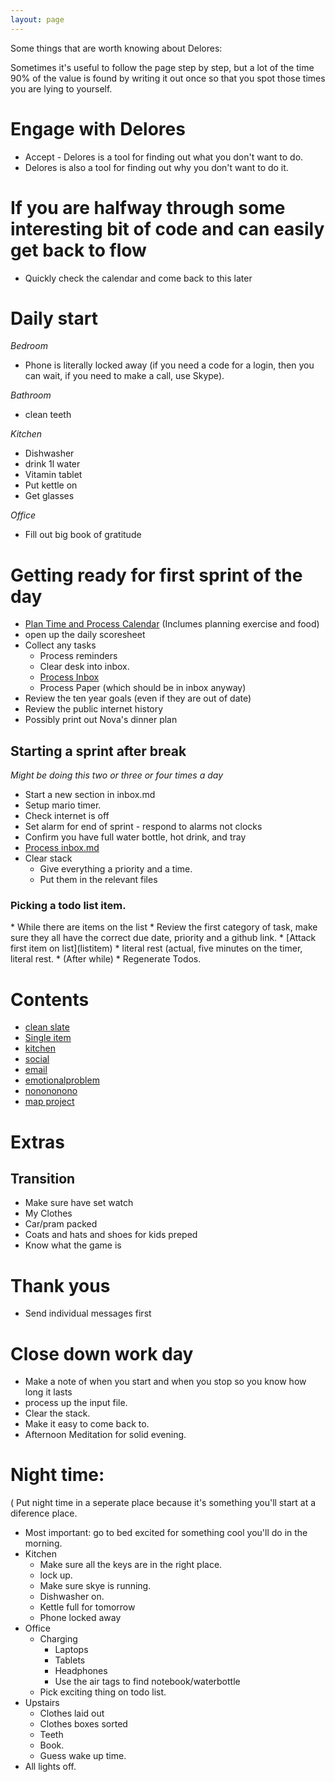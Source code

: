 ```yaml
---
layout: page
---
```


Some things that are worth knowing about Delores: 

Sometimes it's useful to follow the page step by step, but a lot of the time 90% of the value is found by writing it out once so that you spot those times you are lying to yourself. 

<!-- Limit the amount of internet needed early on --> 
<div id="score">
<script>
</script>
</div>


# Engage with Delores 
* Accept - Delores is a tool for finding out what you don't want to do. 
* Delores is also a tool for finding out why you don't want to do it. 

# If you are halfway through some interesting bit of code and can easily get back to flow
* Quickly check the calendar and come back to this later

# Daily start

_Bedroom_
* Phone is literally locked away (if you need a code for a login, then you can wait, if you need to make a call, use Skype).

_Bathroom_
* clean teeth 

_Kitchen_
* Dishwasher
* drink 1l water
* Vitamin tablet
* Put kettle on 
* Get glasses

_Office_
* Fill out big book of gratitude

# Getting ready for first sprint of the day
* [Plan Time and Process Calendar](process_calendar) (Inclumes planning exercise and food) <!--Because something might be urgent --> 
* open up the daily scoresheet
* Collect any tasks
  * Process reminders
  * Clear desk into inbox. 
  * [Process Inbox](process_inbox)
  * Process Paper (which should be in inbox anyway)
* Review the ten year goals (even if they are out of date) 
* Review the public internet history
* Possibly print out Nova's dinner plan

## Starting a sprint after break
_Might be doing this two or three or four times a day_ 
* Start a new section in  inbox.md 
* Setup mario timer. 
* Check internet is off <!--Turn on redirector (consider opening social media stack).-->
* Set alarm for end of sprint - respond to alarms not clocks 
* Confirm you have full water bottle, hot drink, and tray 
* [Process inbox.md](process_notes)
* Clear stack 
  * Give everything a priority and a time. 
  * Put them in the relevant files 

### Picking a todo list item. 
<ul>
 </ul> 
* While there are items on the list 
  * Review the first category of task, make sure they all have the correct due date, priority and a github link. 
  * [Attack first item on list](listitem)
  * literal rest (actual, five minutes on the timer, literal rest. 
* (After while) 
  * Regenerate Todos. 

<ul>
<div id="tasks"></div>
 </ul> 
<script>

function load_tasks(){
/* This doesn't work if the first task is ticked off*/ 
  tasks=`{% flexible_include '../todo.txt/eqt.todo.txt' %}`;
  split_tasks=tasks.split('\n')
    highest_priority = split_tasks[0].substring(1,2)
    //alert(highest_priority)
    output_tasks=[]
    for (const task of split_tasks) {
      if (task.substring(1,2) === highest_priority) {
        output_tasks.push("<li>"+task)
      }

    }  
  document.getElementById("tasks").innerHTML  = output_tasks;
}

load_tasks(); //run it immediately 



function copy(){
navigator.clipboard.writeText(`
* Clear desk into inbox. 
* [Process Inbox](process_inbox)
* Process Paper
* Process reminders
* Process Couple Reminders.
* Process/Delete files in fileless `) 
}


</script>


# Contents 
* [clean slate](clean_slate)
* [Single item](listitem)
* [kitchen](clean_kitchen)
* [social](social)
* [email](email)
* [emotionalproblem](emotionalproblem)
* [nonononono](nonononono)
* [map project](map_project)


# Extras 

## Transition 
* Make sure have set watch 
* My Clothes 
* Car/pram packed 
* Coats and hats and shoes for kids preped
* Know what the game is 



# Thank yous 
* Send individual messages first

# Close down work day 
* Make a note of when you start and when you stop so you know how long it lasts
* process up the input file. 
* Clear the stack. 
* Make it easy to come back to. 
* Afternoon Meditation for solid evening.  

# Night time: 
( Put night time in a seperate place because it's something you'll start at a diference place. 
* Most important: go to bed excited for something cool you'll do in the morning. 
* Kitchen 
  * Make sure all the keys are in the right place. 
  * lock up. 
  * Make sure skye is running. 
  * Dishwasher on. 
  * Kettle full for tomorrow 
  * Phone locked away
* Office
  * Charging
    * Laptops
    * Tablets
    * Headphones
    * Use the air tags to find notebook/waterbottle  
  * Pick exciting thing on todo list. 
* Upstairs
  * Clothes laid out
  * Clothes boxes sorted
  * Teeth 
  * Book. 
  * Guess wake up time. 
* All lights off. 

<div>
<script>
setup();
</script>
</div>
